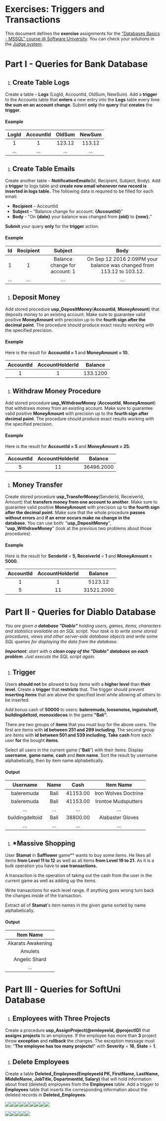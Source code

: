 ﻿
# **Exercises: Triggers and Transactions**
This document defines the **exercise** assignments for the ["Databases Basics - MSSQL" course @ Software University](https://softuni.bg/trainings/3965/ms-sql-january-2023). 
You can check your solutions in the [Judge system](https://judge.softuni.org/Contests/3875/Triggers-and-Transactions).
# **Part I - Queries for Bank Database**
1. ## **Create Table Logs**
Create a table – **Logs** (LogId, AccountId, OldSum, NewSum). Add a **trigger** to the Accounts table that **enters** a new entry into the **Logs** table every time **the sum on an** **account** **change**. Submit **only** the **query** that **creates** the **trigger**.
#### **Example**

|**LogId**|**AccountId**|**OldSum**|**NewSum**|
| :-: | :-: | :-: | :-: |
|1|1|123\.12|113\.12|
|…|…|…|…|
1. ## **Create Table Emails**
Create another table – **NotificationEmails**(Id, Recipient, Subject, Body). Add a **trigger** to logs table and **create new email whenever new record is inserted in logs table.** The following data is required to be filled for each email:

- **Recipient** – AccountId
- **Subject** – "Balance change for account: **{AccountId}**"
- **Body** - "On **{date}** your balance was changed from **{old}** to **{new}.**"

**Submit** your query **only** for the **trigger** action.
#### **Example**

|**Id**|**Recipient**|**Subject**|**Body**|
| :-: | :-: | :-: | :-: |
|1|1|Balance change for account: 1|On Sep 12 2016 2:09PM your balance was changed from 113.12 to 103.12.|
|…|…|…|…|
1. ## **Deposit Money**
Add stored procedure **usp\_DepositMoney**(**AccountId**, **MoneyAmount**) that deposits money to an existing account. Make sure to guarantee valid positive **MoneyAmount** with precision up to the **fourth sign after the decimal point**. The procedure should produce exact results working with the specified precision.
#### **Example**
Here is the result for **AccountId = 1** and **MoneyAmount = 10.**

|**AccountId**|**AccountHolderId**|**Balance**|
| :-: | :-: | :-: |
|1|1|133\.1200|
1. ## **Withdraw Money Procedure**
Add stored procedure **usp\_WithdrawMoney** (**AccountId**, **MoneyAmount**) that withdraws money from an existing account. Make sure to guarantee valid positive **MoneyAmount** with precision up to the **fourth sign after decimal point**. The procedure should produce exact results working with the specified precision.
#### **Example**
Here is the result for **AccountId = 5** and **MoneyAmount = 25.**

|**AccountId**|**AccountHolderId**|**Balance**|
| :-: | :-: | :-: |
|5|11|36496\.2000|
1. ## **Money Transfer**
Create stored procedure **usp\_TransferMoney**(SenderId, ReceiverId, Amount) that **transfers money from one account to another**. Make sure to guarantee valid positive **MoneyAmount** with precision up to **the fourth sign after the decimal point**. Make sure that the whole procedure **passes without errors** and **if an error occurs make** **no change in the database.** You can use both: "**usp\_DepositMoney**", "**usp\_WithdrawMoney**" (look at the previous two problems about those procedures). 
#### **Example**
Here is the result for **SenderId** = **5, ReceiverId** = **1** and **MoneyAmount = 5000.**

|**AccountId**|**AccountHolderId**|**Balance**|
| :-: | :-: | :-: |
|1|1|5123\.12|
|5|11|31521\.2000|
# **Part II - Queries for Diablo Database**
*You are given a **database "Diablo"** holding users, games, items, characters and statistics available as an SQL script. Your task is to write some stored procedures, views and other server-side database objects and write some SQL queries for displaying the data from the database.*

***Important:** start with a **clean copy of the "Diablo" database** **on each problem**. Just execute the SQL script again.*
1. ## **Trigger**
Users **should not** be allowed to buy items with a **higher level** than **their** **level**. Create a **trigger** that **restricts** that. The trigger should prevent **inserting items** that are above the specified level while allowing all others to be inserted.

Add bonus cash of **50000** to users: **baleremuda, loosenoise, inguinalself, buildingdeltoid, monoxidecos** in the game **"Bali".**

There are two groups of **items** that you must buy for the above users. The first are items with **id between 251 and 299 including**. The second group are items with **id between 501 and 539 including.
Take** **cash** from each user **for** the bought **items**.

Select all users in the current game ("**Bali**") with their items. Display **username**, **game name**, **cash** and **item name**. Sort the result by username alphabetically, then by item name alphabetically. 
#### **Output**

|**Username**|**Name**|**Cash**|**Item Name**|
| :-: | :-: | :-: | :-: |
|baleremuda|Bali|41153\.00|Iron Wolves Doctrine|
|baleremuda|Bali|41153\.00|Irontoe Mudsputters|
|…|…|…|…|
|buildingdeltoid|Bali|38800\.00|Alabaster Gloves|
|…|…|…|…|
1. ## **\*Massive Shopping**
User **Stamat** in **Safflower** game** wants to buy some items. He likes all items **from Level 11 to 12** as well as all items **from Level 19 to 21.** As it is a bulk operation you have to **use transactions.** 

A transaction is the operation of taking out the cash from the user in the current game as well as adding up the items. 

Write transactions for each level range. If anything goes wrong turn back the changes inside of the transaction.

Extract all of **Stamat**'s item names in the given game sorted by name alphabetically.
#### **Output**

|**Item Name**|
| :-: |
|Akarats Awakening|
|Amulets|
|Angelic Shard|
|…|
# **Part III - Queries for SoftUni Database**
1. ## **Employees with Three Projects**
Create a procedure **usp\_AssignProject(@emloyeeId, @projectID)** that **assigns** **projects** to an employee. If the employee has more than **3** project throw **exception** and **rollback** the changes. The exception message must be: "**The employee has too many projects!**" with **Severity** = **16**, **State** = **1**.
1. ## **Delete Employees**
Create a table **Deleted\_Employees(EmployeeId PK, FirstName, LastName, MiddleName, JobTitle, DepartmentId, Salary)** that will hold information about fired (deleted) employees from the **Employees** table. Add a trigger to **Employees** table that inserts the corresponding information about the deleted records in **Deleted\_Employees**.






![](Aspose.Words.056d8d0b-a8c1-4673-9f4e-7b5830e9b3fc.003.png)![](Aspose.Words.056d8d0b-a8c1-4673-9f4e-7b5830e9b3fc.004.png)![](Aspose.Words.056d8d0b-a8c1-4673-9f4e-7b5830e9b3fc.005.png)![](Aspose.Words.056d8d0b-a8c1-4673-9f4e-7b5830e9b3fc.006.png)![](Aspose.Words.056d8d0b-a8c1-4673-9f4e-7b5830e9b3fc.007.png)![](Aspose.Words.056d8d0b-a8c1-4673-9f4e-7b5830e9b3fc.008.png)![](Aspose.Words.056d8d0b-a8c1-4673-9f4e-7b5830e9b3fc.009.png)![](Aspose.Words.056d8d0b-a8c1-4673-9f4e-7b5830e9b3fc.010.png)![](Aspose.Words.056d8d0b-a8c1-4673-9f4e-7b5830e9b3fc.011.png)


![](Aspose.Words.056d8d0b-a8c1-4673-9f4e-7b5830e9b3fc.001.png)![](Aspose.Words.056d8d0b-a8c1-4673-9f4e-7b5830e9b3fc.002.png)![](Aspose.Words.056d8d0b-a8c1-4673-9f4e-7b5830e9b3fc.012.png)![](Aspose.Words.056d8d0b-a8c1-4673-9f4e-7b5830e9b3fc.013.png)![](Aspose.Words.056d8d0b-a8c1-4673-9f4e-7b5830e9b3fc.014.png)
